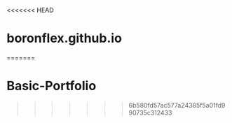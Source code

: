 <<<<<<< HEAD
# boronflex.github.io
=======
# Basic-Portfolio
>>>>>>> 6b580fd57ac577a24385f5a01fd990735c312433
